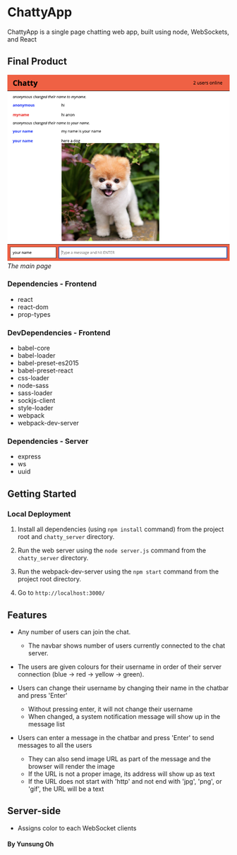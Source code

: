 # ChattyApp

ChattyApp is a single page chatting web app, built using node, WebSockets, and React


## Final Product

!["The main page"](https://github.com/henryui/chattyApp/blob/master/docs/Chatty.png?raw=true)
*The main page*


### Dependencies - Frontend

- react
- react-dom
- prop-types

### DevDependencies - Frontend

- babel-core
- babel-loader
- babel-preset-es2015
- babel-preset-react
- css-loader
- node-sass
- sass-loader
- sockjs-client
- style-loader
- webpack
- webpack-dev-server


### Dependencies - Server

- express
- ws
- uuid


## Getting Started

### Local Deployment

1. Install all dependencies (using `npm install` command) from the project root and `chatty_server` directory.

2. Run the web server using the `node server.js` command from the `chatty_server` directory.

3. Run the webpack-dev-server using the `npm start` command from the project root directory.

7. Go to `http://localhost:3000/`


## Features

- Any number of users can join the chat.
  - The navbar shows number of users currently connected to the chat server.

- The users are given colours for their username in order of their server connection (blue -> red -> yellow -> green).

- Users can change their username by changing their name in the chatbar and press 'Enter'
  - Without pressing enter, it will not change their username
  - When changed, a system notification message will show up in the message list

- Users can enter a message in the chatbar and press 'Enter' to send messages to all the users
  - They can also send image URL as part of the message and the browser will render the image
  - If the URL is not a proper image, its address will show up as text
  - If the URL does not start with 'http' and not end with 'jpg', 'png', or 'gif', the URL will be a text


## Server-side

- Assigns color to each WebSocket clients

#### By Yunsung Oh
